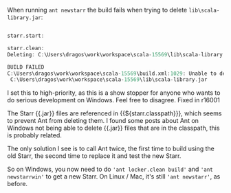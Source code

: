 When running `ant newstarr` the build fails when trying to delete `lib\scala-library.jar`:
```scala

starr.start:

starr.clean:
Deleting: C:\Users\dragos\work\workspace\scala-15569\lib\scala-library.jar

BUILD FAILED
C:\Users\dragos\work\workspace\scala-15569\build.xml:1029: Unable to delete file
 C:\Users\dragos\work\workspace\scala-15569\lib\scala-library.jar
```

I set this to high-priority, as this is a show stopper for anyone who wants to do serious development on Windows. Feel free to disagree.
Fixed in r16001

The Starr {{.jar}} files are referenced in {{${starr.classpath}}}, which seems to prevent Ant from deleting them. I found some posts about Ant on Windows not being able to delete {{.jar}} files that are in the classpath, this is probably related.

The only solution I see is to call Ant twice, the first time to build using the old Starr, the second time to replace it and test the new Starr.

So on Windows, you now need to do `'ant locker.clean build'` and `'ant newstarrwin'` to get a new Starr. On Linux / Mac, it's still `'ant newstarr'`, as before.
